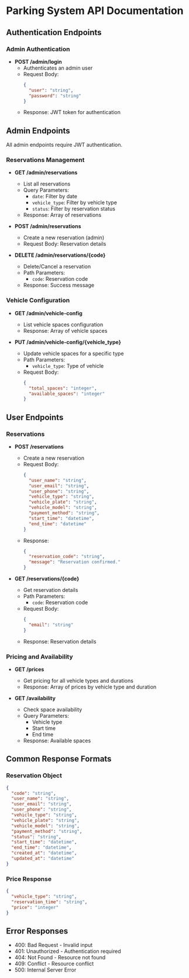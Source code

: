 # Parking System API Documentation

## Authentication Endpoints

### Admin Authentication
- **POST /admin/login**
  - Authenticates an admin user
  - Request Body:
    ```json
    {
      "user": "string",
      "password": "string"
    }
    ```
  - Response: JWT token for authentication

## Admin Endpoints
All admin endpoints require JWT authentication.

### Reservations Management
- **GET /admin/reservations**
  - List all reservations
  - Query Parameters:
    - `date`: Filter by date
    - `vehicle_type`: Filter by vehicle type
    - `status`: Filter by reservation status
  - Response: Array of reservations

- **POST /admin/reservations**
  - Create a new reservation (admin)
  - Request Body: Reservation details

- **DELETE /admin/reservations/{code}**
  - Delete/Cancel a reservation
  - Path Parameters:
    - `code`: Reservation code
  - Response: Success message

### Vehicle Configuration
- **GET /admin/vehicle-config**
  - List vehicle spaces configuration
  - Response: Array of vehicle spaces

- **PUT /admin/vehicle-config/{vehicle_type}**
  - Update vehicle spaces for a specific type
  - Path Parameters:
    - `vehicle_type`: Type of vehicle
  - Request Body:
    ```json
    {
      "total_spaces": "integer",
      "available_spaces": "integer"
    }
    ```

## User Endpoints

### Reservations
- **POST /reservations**
  - Create a new reservation
  - Request Body:
    ```json
    {
      "user_name": "string",
      "user_email": "string",
      "user_phone": "string",
      "vehicle_type": "string",
      "vehicle_plate": "string",
      "vehicle_model": "string",
      "payment_method": "string",
      "start_time": "datetime",
      "end_time": "datetime"
    }
    ```
  - Response:
    ```json
    {
      "reservation_code": "string",
      "message": "Reservation confirmed."
    }
    ```

- **GET /reservations/{code}**
  - Get reservation details
  - Path Parameters:
    - `code`: Reservation code
  - Request Body:
    ```json
    {
      "email": "string"
    }
    ```
  - Response: Reservation details

### Pricing and Availability
- **GET /prices**
  - Get pricing for all vehicle types and durations
  - Response: Array of prices by vehicle type and duration

- **GET /availability**
  - Check space availability
  - Query Parameters:
    - Vehicle type
    - Start time
    - End time
  - Response: Available spaces

## Common Response Formats

### Reservation Object
```json
{
  "code": "string",
  "user_name": "string",
  "user_email": "string",
  "user_phone": "string",
  "vehicle_type": "string",
  "vehicle_plate": "string",
  "vehicle_model": "string",
  "payment_method": "string",
  "status": "string",
  "start_time": "datetime",
  "end_time": "datetime",
  "created_at": "datetime",
  "updated_at": "datetime"
}
```

### Price Response
```json
{
  "vehicle_type": "string",
  "reservation_time": "string",
  "price": "integer"
}
```

## Error Responses
- 400: Bad Request - Invalid input
- 401: Unauthorized - Authentication required
- 404: Not Found - Resource not found
- 409: Conflict - Resource conflict
- 500: Internal Server Error
